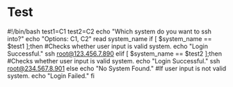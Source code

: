 # Test
#!/bin/bash
test1=C1
test2=C2
echo "Which system do you want to ssh into?"
echo "Options: C1, C2"
read system_name
if [ $system_name == $test1 ];then  #Checks whether user input is valid system.
      echo "Login Successful."
      ssh root@123.456.7.890
elif [ $system_name == $test2 ];then #Checks whether user input is valid system.
      echo "Login Successful."
      ssh root@234.567.8.901
else
      echo "No System Found."   #If user input is not valid system.
      echo "Login Failed."
fi
